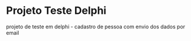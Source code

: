 # Projeto Teste Delphi
projeto de teste em delphi - cadastro de pessoa com envio dos dados por email


